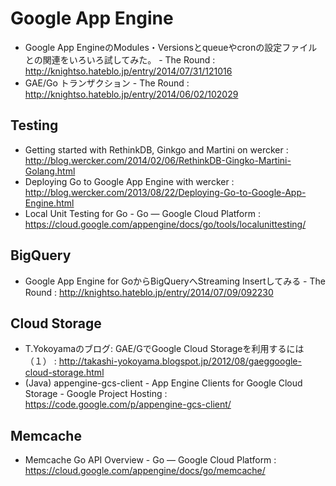 Google App Engine
===

- Google App EngineのModules・Versionsとqueueやcronの設定ファイルとの関連をいろいろ試してみた。 - The Round : http://knightso.hateblo.jp/entry/2014/07/31/121016
- GAE/Go トランザクション - The Round : http://knightso.hateblo.jp/entry/2014/06/02/102029

Testing
---

- Getting started with RethinkDB, Ginkgo and Martini on wercker : http://blog.wercker.com/2014/02/06/RethinkDB-Gingko-Martini-Golang.html
- Deploying Go to Google App Engine with wercker : http://blog.wercker.com/2013/08/22/Deploying-Go-to-Google-App-Engine.html
- Local Unit Testing for Go - Go — Google Cloud Platform : https://cloud.google.com/appengine/docs/go/tools/localunittesting/

BigQuery
---

- Google App Engine for GoからBigQueryへStreaming Insertしてみる - The Round : http://knightso.hateblo.jp/entry/2014/07/09/092230

Cloud Storage
---

- T.Yokoyamaのブログ: GAE/GでGoogle Cloud Storageを利用するには（１） : http://takashi-yokoyama.blogspot.jp/2012/08/gaeggoogle-cloud-storage.html
- (Java) appengine-gcs-client - App Engine Clients for Google Cloud Storage - Google Project Hosting : https://code.google.com/p/appengine-gcs-client/

Memcache
---

- Memcache Go API Overview - Go — Google Cloud Platform : https://cloud.google.com/appengine/docs/go/memcache/
